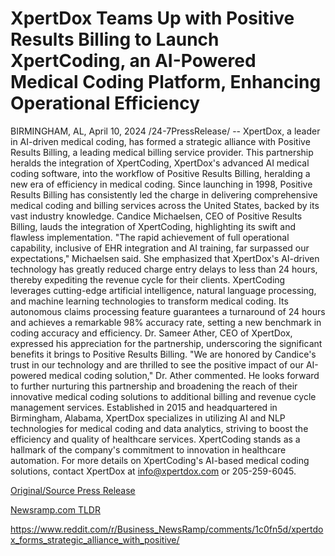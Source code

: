 # XpertDox Teams Up with Positive Results Billing to Launch XpertCoding, an AI-Powered Medical Coding Platform, Enhancing Operational Efficiency

BIRMINGHAM, AL, April 10, 2024 /24-7PressRelease/ -- XpertDox, a leader in AI-driven medical coding, has formed a strategic alliance with Positive Results Billing, a leading medical billing service provider. This partnership heralds the integration of XpertCoding, XpertDox's advanced AI medical coding software, into the workflow of Positive Results Billing, heralding a new era of efficiency in medical coding.  Since launching in 1998, Positive Results Billing has consistently led the charge in delivering comprehensive medical coding and billing services across the United States, backed by its vast industry knowledge. Candice Michaelsen, CEO of Positive Results Billing, lauds the integration of XpertCoding, highlighting its swift and flawless implementation. "The rapid achievement of full operational capability, inclusive of EHR integration and AI training, far surpassed our expectations," Michaelsen said. She emphasized that XpertDox's AI-driven technology has greatly reduced charge entry delays to less than 24 hours, thereby expediting the revenue cycle for their clients.  XpertCoding leverages cutting-edge artificial intelligence, natural language processing, and machine learning technologies to transform medical coding. Its autonomous claims processing feature guarantees a turnaround of 24 hours and achieves a remarkable 98% accuracy rate, setting a new benchmark in coding accuracy and efficiency.  Dr. Sameer Ather, CEO of XpertDox, expressed his appreciation for the partnership, underscoring the significant benefits it brings to Positive Results Billing. "We are honored by Candice's trust in our technology and are thrilled to see the positive impact of our AI-powered medical coding solution," Dr. Ather commented. He looks forward to further nurturing this partnership and broadening the reach of their innovative medical coding solutions to additional billing and revenue cycle management services.  Established in 2015 and headquartered in Birmingham, Alabama, XpertDox specializes in utilizing AI and NLP technologies for medical coding and data analytics, striving to boost the efficiency and quality of healthcare services. XpertCoding stands as a hallmark of the company's commitment to innovation in healthcare automation. For more details on XpertCoding's AI-based medical coding solutions, contact XpertDox at info@xpertdox.com or 205-259-6045. 

[Original/Source Press Release](https://www.24-7pressrelease.com/press-release/509933/xpertdox-teams-up-with-positive-results-billing-to-launch-xpertcoding-an-ai-powered-medical-coding-platform-enhancing-operational-efficiency)
                    

[Newsramp.com TLDR](None) 

https://www.reddit.com/r/Business_NewsRamp/comments/1c0fn5d/xpertdox_forms_strategic_alliance_with_positive/